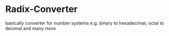 # Radix-Converter
basically converter for number systems e.g. binary to hexadecimal, octal to decimal and many more
